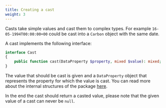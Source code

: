 ```yaml
---
title: Creating a cast
weight: 3
---
```


Casts take simple values and cast them to complex types. For example `16-05-1994T00:00:00+00` could be cast into a `Carbon` object with the same date.

A cast implements the following interface:

```php
interface Cast
{
    public function cast(DataProperty $property, mixed $value): mixed;
}
```

The value that should be cast is given and a `DataProperty` object that represents the property for which the value is cast. You can read more about the internal structures of the package [here](TODO).

In the end the cast should return a casted value, please note that the given value of a cast can never be `null`.
